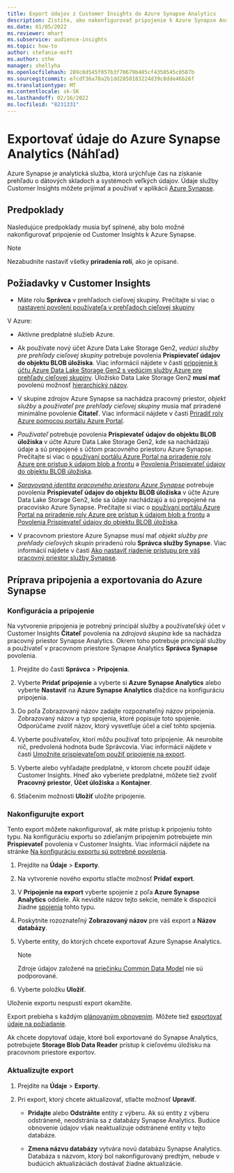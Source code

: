 ```yaml
---
title: Export údajov z Customer Insights do Azure Synapse Analytics
description: Zistite, ako nakonfigurovať pripojenie k Azure Synapse Analytics.
ms.date: 01/05/2022
ms.reviewer: mhart
ms.subservice: audience-insights
ms.topic: how-to
author: stefanie-msft
ms.author: sthe
manager: shellyha
ms.openlocfilehash: 289c8d545f057b3f70679b485cf4350545c0587b
ms.sourcegitcommit: e7cdf36a78a2b1dd2850183224d39c8dde46b26f
ms.translationtype: MT
ms.contentlocale: sk-SK
ms.lasthandoff: 02/16/2022
ms.locfileid: "8231331"
---
```

# <a name="export-data-to-azure-synapse-analytics-preview"></a>Exportovať údaje do Azure Synapse Analytics (Náhľad)

Azure Synapse je analytická služba, ktorá urýchľuje čas na získanie prehľadu o dátových skladoch a systémoch veľkých údajov. Údaje služby Customer Insights môžete prijímať a používať v aplikácii [Azure Synapse](/azure/synapse-analytics/overview-what-is).

## <a name="prerequisites"></a>Predpoklady

Nasledujúce predpoklady musia byť splnené, aby bolo možné nakonfigurovať pripojenie od Customer Insights k Azure Synapse.

> [!NOTE]
> Nezabudnite nastaviť všetky **priradenia rolí**, ako je opísané.  

## <a name="prerequisites-in-customer-insights"></a>Požiadavky v Customer Insights

* Máte rolu **Správca** v prehľadoch cieľovej skupiny. Prečítajte si viac o [nastavení povolení používateľa v prehľadoch cieľovej skupiny](permissions.md#assign-roles-and-permissions)

V Azure: 

- Aktívne predplatné služieb Azure.

- Ak používate nový účet Azure Data Lake Storage Gen2, *vedúci služby pre prehľady cieľovej skupiny* potrebuje povolenia **Prispievateľ údajov do objektu BLOB úložiska**. Viac informácií nájdete v časti [pripojenie k účtu Azure Data Lake Storage Gen2 s vedúcim služby Azure pre prehľady cieľovej skupiny](connect-service-principal.md). Úložisko Data Lake Storage Gen2 **musí mať** povolenú možnosť [hierarchický názov](/azure/storage/blobs/data-lake-storage-namespace).

- V skupine zdrojov Azure Synapse sa nachádza pracovný priestor, *objekt služby* a *používateľ pre prehľady cieľovej skupiny* musia mať priradené minimálne povolenie **Čitateľ**. Viac informácií nájdete v časti [Priradiť roly Azure pomocou portálu Azure Portal](/azure/role-based-access-control/role-assignments-portal).

- *Používateľ* potrebuje povolenia **Prispievateľ údajov do objektu BLOB úložiska** v účte Azure Data Lake Storage Gen2, kde sa nachádzajú údaje a sú prepojené s účtom pracovného priestoru Azure Synapse. Prečítajte si viac o [používaní portálu Azure Portal na priradenie roly Azure pre prístup k údajom blob a frontu](/azure/storage/common/storage-auth-aad-rbac-portal) a [Povolenia Prispievateľ údajov do objektu BLOB úložiska](/azure/role-based-access-control/built-in-roles#storage-blob-data-contributor).

- *[Spravovaná identita pracovného priestoru Azure Synapse](/azure/synapse-analytics/security/synapse-workspace-managed-identity)* potrebuje povolenia **Prispievateľ údajov do objektu BLOB úložiska** v účte Azure Data Lake Storage Gen2, kde sa údaje nachádzajú a sú prepojené na pracovisko Azure Synapse. Prečítajte si viac o [používaní portálu Azure Portal na priradenie roly Azure pre prístup k údajom blob a frontu](/azure/storage/common/storage-auth-aad-rbac-portal) a [Povolenia Prispievateľ údajov do objektu BLOB úložiska](/azure/role-based-access-control/built-in-roles#storage-blob-data-contributor).

- V pracovnom priestore Azure Synapse musí mať *objekt služby pre prehľady cieľových skupín* priradenú rolu **Správca služby Synapse**. Viac informácií nájdete v časti [Ako nastaviť riadenie prístupu pre váš pracovný priestor služby Synapse](/azure/synapse-analytics/security/how-to-set-up-access-control).

## <a name="set-up-the-connection-and-export-to-azure-synapse"></a>Príprava pripojenia a exportovania do Azure Synapse

### <a name="configure-a-connection"></a>Konfigurácia a pripojenie

Na vytvorenie pripojenia je potrebný principál služby a používateľský účet v Customer Insights **Čitateľ** povolenia na *zdrojová skupina* kde sa nachádza pracovný priestor Synapse Analytics. Okrem toho potrebuje principál služby a používateľ v pracovnom priestore Synapse Analytics **Správca Synapse** povolenia. 

1. Prejdite do časti **Správca** > **Pripojenia**.

1. Vyberte **Pridať pripojenie** a vyberte si **Azure Synapse Analytics** alebo vyberte **Nastaviť** na **Azure Synapse Analytics** dlaždice na konfiguráciu pripojenia.

1. Do poľa Zobrazovaný názov zadajte rozpoznateľný názov pripojenia. Zobrazovaný názov a typ spojenia, ktoré popisuje toto spojenie. Odporúčame zvoliť názov, ktorý vysvetľuje účel a cieľ tohto spojenia.

1. Vyberte používateľov, ktorí môžu používať toto pripojenie. Ak neurobíte nič, predvolená hodnota bude Správcovia. Viac informácií nájdete v časti [Umožnite prispievateľom použiť pripojenie na export](connections.md#allow-contributors-to-use-a-connection-for-exports).

1. Vyberte alebo vyhľadajte predplatné, v ktorom chcete použiť údaje Customer Insights. Hneď ako vyberiete predplatné, môžete tiež zvoliť **Pracovný priestor**, **Účet úložiska** a **Kontajner**.

1. Stlačením možnosti **Uložiť** uložíte pripojenie.

### <a name="configure-an-export"></a>Nakonfigurujte export

Tento export môžete nakonfigurovať, ak máte prístup k pripojeniu tohto typu. Na konfiguráciu exportu so zdieľaným pripojením potrebujete min **Prispievateľ** povolenia v Customer Insights. Viac informácií nájdete na stránke [Na konfiguráciu exportu sú potrebné povolenia](export-destinations.md#set-up-a-new-export).

1. Prejdite na **Údaje** > **Exporty**.

1. Na vytvorenie nového exportu stlačte možnosť **Pridať export**.

1. V **Pripojenie na export** vyberte spojenie z poľa **Azure Synapse Analytics** oddiele. Ak nevidíte názov tejto sekcie, nemáte k dispozícii žiadne [spojenia](connections.md) tohto typu.

1. Poskytnite rozoznateľný **Zobrazovaný názov** pre váš export a **Názov databázy**.

1. Vyberte entity, do ktorých chcete exportovať Azure Synapse Analytics.
   > [!NOTE]
   > Zdroje údajov založené na [priečinku Common Data Model](connect-common-data-model.md) nie sú podporované.

2. Vyberte položku **Uložiť**.

Uloženie exportu nespustí export okamžite.

Export prebieha s každým [plánovaným obnovením](system.md#schedule-tab). Môžete tiež [exportovať údaje na požiadanie](export-destinations.md#run-exports-on-demand).

Ak chcete dopytovať údaje, ktoré boli exportované do Synapse Analytics, potrebujete **Storage Blob Data Reader** prístup k cieľovému úložisku na pracovnom priestore exportov. 

### <a name="update-an-export"></a>Aktualizujte export

1. Prejdite na **Údaje** > **Exporty**.

1. Pri export, ktorý chcete aktualizovať, stlačte možnosť **Upraviť**.

   - **Pridajte** alebo **Odstráňte** entity z výberu. Ak sú entity z výberu odstránené, neodstránia sa z databázy Synapse Analytics. Budúce obnovenie údajov však neaktualizuje odstránené entity v tejto databáze.

   - **Zmena názvu databázy** vytvára novú databázu Synapse Analytics. Databáza s názvom, ktorý bol nakonfigurovaný predtým, nebude v budúcich aktualizáciách dostávať žiadne aktualizácie.
